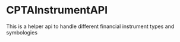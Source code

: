 # CPTAInstrumentAPI
This is a helper api to handle different financial instrument types and symbologies
